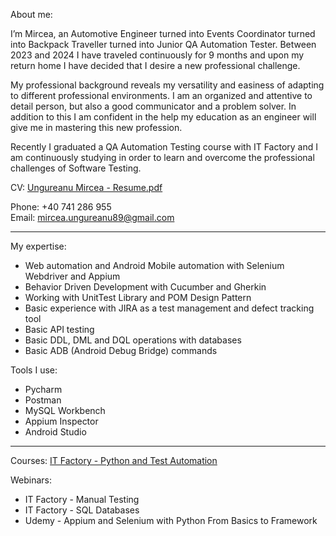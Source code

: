 About me:

I’m Mircea, an Automotive Engineer turned into Events Coordinator turned into Backpack Traveller turned into Junior QA Automation Tester. Between 2023 and 2024 I have traveled continuously for 9 months and upon my return home I have decided that I desire a new professional challenge.

My professional background reveals my versatility and easiness of adapting to different professional environments. I am an organized and attentive to detail person, but also a good communicator and a problem solver. In addition to this I am confident in the help my education as an engineer will give me in mastering this new profession.

Recently I graduated a QA Automation Testing course with IT Factory and I am continuously studying in order to learn and overcome the professional challenges of Software Testing.  

CV: [Ungureanu Mircea - Resume.pdf](https://github.com/user-attachments/files/18598384/Ungureanu.Mircea.-.Resume.pdf)

Phone: +40 741 286 955        
Email: mircea.ungureanu89@gmail.com        

--------------------------------------------------------------------------------------------------------------------------------------------------------------
My expertise:
- Web automation and Android Mobile automation with Selenium Webdriver and Appium
- Behavior Driven Development with Cucumber and Gherkin
- Working with UnitTest Library and POM Design Pattern
- Basic experience with JIRA as a test management and defect tracking tool
- Basic API testing 
- Basic DDL, DML and DQL operations with databases
- Basic ADB (Android Debug Bridge) commands

Tools I use:
- Pycharm 
- Postman
- MySQL Workbench
- Appium Inspector
- Android Studio

---------------------------------------------------------------------------------------------------------------------------------------------------------------
Courses:
[IT Factory - Python and Test Automation](https://www.itfactory.ro/python-automation/?_gl=1*121a5xv*_gcl_au*NzE1MDM3MDY2LjE3MzgyMjY2MzA.)

Webinars:
- IT Factory - Manual Testing
- IT Factory - SQL Databases
- Udemy - Appium and Selenium with Python From Basics to Framework



<!---
MirceaUn/MirceaUn is a ✨ special ✨ repository because its `README.md` (this file) appears on your GitHub profile.
You can click the Preview link to take a look at your changes.
--->

